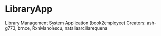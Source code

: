 # LibraryApp
Library Management System Application (book2employee)
Creators: ash-g773, brnce, RxnManolescu, nataliaarcillarequena
